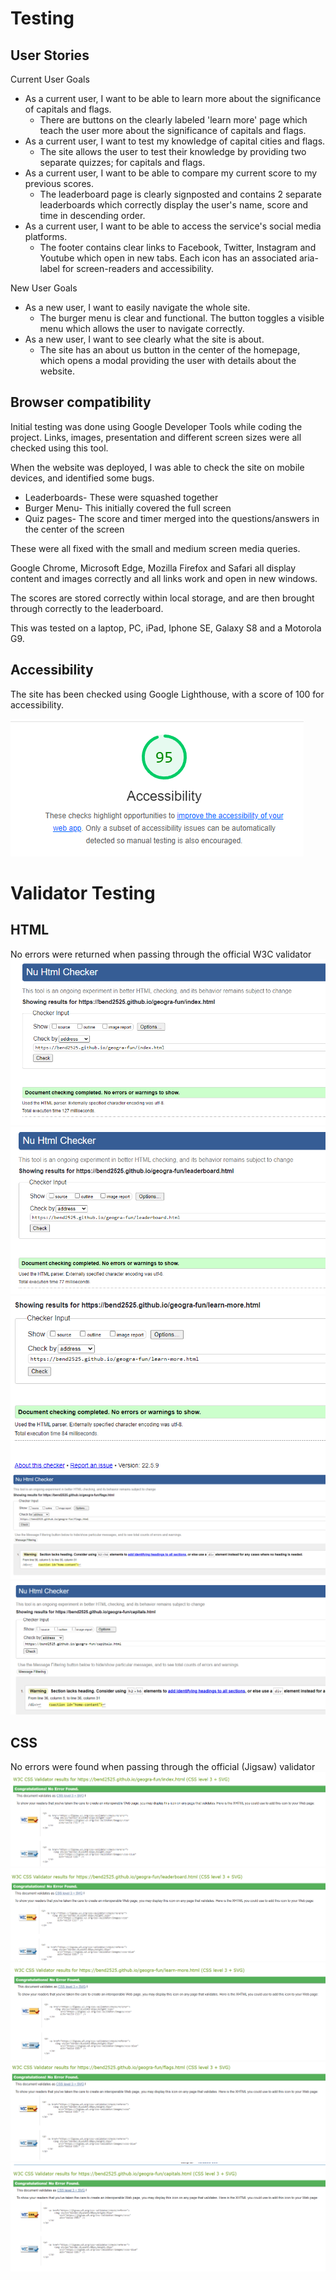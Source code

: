 # Testing

## User Stories

Current User Goals

* As a current user, I want to be able to learn more about the significance of capitals and flags.
    - There are buttons on the clearly labeled 'learn more' page which teach the user more about the significance of capitals and flags.
* As a current user, I want to test my knowledge of capital cities and flags.
    - The site allows the user to test their knowledge by providing two separate quizzes; for capitals and flags.
* As a current user, I want to be able to compare my current score to my previous scores.
    - The leaderboard page is clearly signposted and contains 2 separate leaderboards which correctly display the user's name, score and time in descending order.
* As a current user, I want to be able to access the service's social media platforms.
    - The footer contains clear links to Facebook, Twitter, Instagram and Youtube which open in new tabs. Each icon has an associated aria-label for screen-readers and accessibility.

New User Goals

* As a new user, I want to easily navigate the whole site.
    - The burger menu is clear and functional. The button toggles a visible menu which allows the user to navigate correctly.
* As a new user, I want to see clearly what the site is about.
    - The site has an about us button in the center of the homepage, which opens a modal providing the user with details about the website.

## Browser compatibility

Initial testing was done using Google Developer Tools while coding the project. Links, images, presentation and different screen sizes were all checked using this tool.

When the website was deployed, I was able to check the site on mobile devices, and identified some bugs.

* Leaderboards- These were squashed together
* Burger Menu- This initially covered the full screen
* Quiz pages- The score and timer merged into the questions/answers in the center of the screen

These were all fixed with the small and medium screen media queries.

Google Chrome, Microsoft Edge, Mozilla Firefox and Safari all display content and images correctly and all links work and open in new windows.

The scores are stored correctly within local storage, and are then brought through correctly to the leaderboard.

This was tested on a laptop, PC, iPad, Iphone SE, Galaxy S8 and a Motorola G9. 

## Accessibility

The site has been checked using Google Lighthouse, with a score of 100 for accessibility.

![Lighthouse Screenshot](lighthouse_image.PNG)

# Validator Testing

## HTML
No errors were returned when passing through the official W3C validator
![Index HTML Screenshot](index_html_check.PNG)
![Leaderboard HTML Screenshot](leaderboard_html_check.PNG)
![Learn More HTML Screenshot](learn_more_html_check.PNG)
![Flags HTML Screenshot](flags_html_check.PNG)
![Capitals HTML Screenshot](capitals_html_check.PNG)

## CSS
No errors were found when passing through the official (Jigsaw) validator
![Index CSS Screenshot](index_css_check.PNG)
![Leaderboard CSS Screenshot](leaderboard_css_check.PNG)
![Learn More CSS Screenshot](learn_more_css_check.PNG)
![Flags CSS Screenshot](flags_css_check.PNG)
![Capitals CSS Screenshot](capitals_css_check.PNG)




